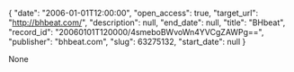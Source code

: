 {
  "date": "2006-01-01T12:00:00", 
  "open_access": true, 
  "target_url": "http://bhbeat.com/", 
  "description": null, 
  "end_date": null, 
  "title": "BHbeat", 
  "record_id": "20060101T120000/4smeboBWvoWn4YVCgZAWPg==", 
  "publisher": "bhbeat.com", 
  "slug": 63275132, 
  "start_date": null
}

None